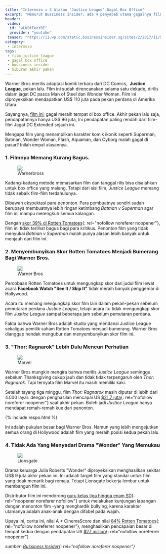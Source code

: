 ```yaml
---
title: "Intermezo ★ 4 Alasan 'Justice League' Gagal Box Office"
excerpt: "Menurut Bussiness Insider, ada 4 penyebab utama gagalnya film Justice League jadi Box Office"
header:
 video:
  id: "wLNOtFeeY0E"
  provider: "youtube"
 teaser: "https://i1.wp.com/static.businessinsider.sg/sites/2/2017/11/5973fa829d091837b50910f5-696x359.jpg?resize=300,150"
category:
 - intermezo
tags:
 - film justice league
 - gagal box office
 - bussiness insider
 - hiburan akhir pekan
---
```

Warner Bros merilis adaptasi komik terbaru dari DC Comics, 
**Justice League**, pekan lalu. Film ini sudah direncanakan selama satu dekade, dirilis dalam jagat DC pasca Man of Steel dan Wonder Woman. Film ini diproyeksikan mendapatkan US$ 110 juta pada pekan perdana di Amerika Utara.

Sayangnya, [film ini](https://mi.knoacc.org/download-theme-miui-justice-league), gagal meraih tempat di box office. Akhir pekan lalu saja, pendapatannya hanya US$ 96 juta, Ini pendapatan paling rendah dari film-film Jagat DC Extended sejauh ini. 

Mengapa film yang menampilkan karakter komik ikonik seperti Superman, Batman, Wonder Woman, Flash, Aquaman, dan Cyborg malah gagal di pasar? Inilah empat alasannya. 

### 1. Filmnya Memang Kurang Bagus.

<figure><img src="https://i0.wp.com/www.moviexplorers.com/wp-content/uploads/2017/01/justiceleageheader.jpg?resize=640,320" /><figcaption>Warnerbross</figcaption></figure>

Kadang-kadang metode memasarkan film dan tanggal rilis bisa disalahkan untuk box office yang malang. Tetapi dari sisi film, _Justice League_ memang tidak sebaik film-film terdahulunya.

Dibawah ekspektasi para penonton. Para pembuatnya sendiri sudah berupaya membuatnya lebih ringan ketimbang _Batman v Superman_ agar film ini mampu merengkuh semua kalangan.

Dengan [skor 39% di Rotten Tomatoes](https://www.rottentomatoes.com/m/justice_league_2017){: rel="nofollow noreferer noopener"}, film ini tidak terlihat bagus bagi para kritikus. Penonton film yang tidak menyukai _Batman v Superman_ malah punya alasan lebih banyak untuk menjauh dari film ini.

### 2. Menyembunyikan Skor Rotten Tomatoes Menjadi Bumerang Bagi Warner Bros.

<figure><img src="https://i0.wp.com/pursuenews.com/wp-content/uploads/2017/07/Still-of-Aquaman-from-Justice-League.jpeg?resize=640,320" /><figcaption>Warner Bros</figcaption></figure>

Percobaan Rotten Tomatoes untuk mengungkap skor dari judul film lewat acara **Facebook Watch "See It / Skip It"** tidak meraih banyak penggemar di Hollywood.

Acara itu memang mengungkap skor film lain dalam pekan-pekan sebelum pemutaran perdana _Justice League_, tetapi acara itu tidak mengungkap skor film _Justice League_ sampai beberapa jam sebelum pemutaran perdana.

Fakta bahwa Warner Bros adalah studio yang mendanai Justice League sekaligus pemilik saham Rotten Tomatoes menjadi bumerang. Warner Bros dianggap hendak mengubur dan menyembunyikan skor film ini.

### 3. "Thor: Ragnarok" Lebih Dulu Mencuri Perhatian

<figure><img src="https://i0.wp.com/supereroi-news.com/wp-content/uploads/2017/10/Korg-1.jpg?resize=640,320" /><figcaption>Marvel</figcaption></figure>

Warner Bros mungkin mengira bahwa merilis  _Justice League_ seminggu sebelum Thanksgiving cukup jauh dan tidak tidak terpengaruh oleh _Thor: Ragnarok_. Tapi ternyata film Marvel itu masih memiliki kaki.

Setelah tayang tiga minggu, film _Thor: Ragnarok_ masih diputar di lebih dari 4.000 layar. dengan penghasilan mencapai US [$21.7 juta](http://www.boxofficemojo.com/movies/?page=weekend&amp;id=marvel2017.htm){: rel="nofollow noreferer noopener"} saat akhir pekan. Boleh jadi _Justice League_ hanya mendapat remah-remah kue dari penonton. 

{% include respo.html %}

Ini adalah pukulan besar bagi Warner Bros. Namun yang lebih mengejutkan semua orang di Hollywood adalah film yang meraih posisi kedua pekan lalu.

### 4. Tidak Ada Yang Menyadari Drama "Wonder" Yang Memukau

<figure><img src="https://i0.wp.com/www.leaksin.com/wp-content/uploads/2017/11/wonder-1050x600.jpg?resize=640,320" /><figcaption>Lionsgate</figcaption></figure>

Drama keluarga Julia Roberts "Wonder" diproyeksikan menghasilkan sekitar US$ 9 juta akhir pekan ini. Ini adalah target film yang standar untuk film yang tidak menarik bagi remaja. Tetapi Lionsgate bekerja lembur untuk membangun film ini.

Distributor film ini mendorong [guru kelas tiga hingga enam SD](http://deadline.com/2017/11/justice-league-opening-weekend-box-office-lower-thor-ragnarok-wonder-the-star-1202211094/){: rel="noopener noreferer nofollow"} untuk melakukan kunjungan lapangan dengan menonton film -yang menghardik bullying, karena karakter utamanya adalah anak-anak dengan difabel pada wajah.

Upaya ini, cerita ini, nilai A + CinemaScore dan nilai [84% Rotten Tomatoes](https://www.rottentomatoes.com/m/wonder){: rel="nofollow noreferrer noopener"}, menghasilkan pencapaian besar di tempat kedua dengan pendapatan US [$27 million](http://www.boxofficemojo.com/movies/?id=wonder.htm){: rel="nofollow noreferrer noopener"}

_sumber: [Bussiness Insider](http://www.businessinsider.sg/why-justice-league-was-a-box-office-flop-2017-11/){: rel="nofollow noreferer noopener"}_
